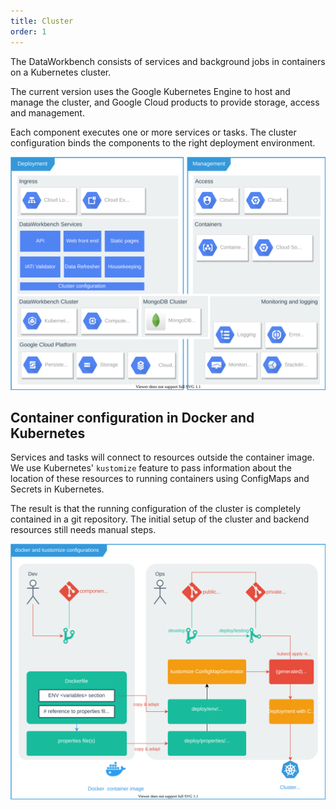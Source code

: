 ```yaml
---
title: Cluster
order: 1
---
```


The DataWorkbench consists of services and background jobs in containers on a Kubernetes cluster.

The current version uses the Google Kubernetes Engine to host and manage the cluster, and Google Cloud products to provide storage, access and management.

Each component executes one or more services or tasks. The cluster configuration binds the components to the right deployment environment.

![System overview diagram](system-overview.drawio.svg)

## Container configuration in Docker and Kubernetes

Services and tasks will connect to resources outside the container image. We use Kubernetes' `kustomize` feature to pass information about the location of these resources to running containers using ConfigMaps and Secrets in Kubernetes.

The result is that the running configuration of the cluster is completely contained in a git repository. The initial setup of the cluster and backend resources still needs manual steps.

![Gitops overview diagram](gitops-configs.drawio.svg)